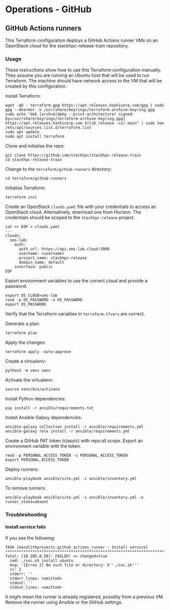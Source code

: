 # Operations - GitHub

## GitHub Actions runners

This Terraform configuration deploys a GitHub Actions runner VMs on an
OpenStack cloud for the stackhpc-release-train repository.

### Usage

These instructions show how to use this Terraform configuration
manually. They assume you are running an Ubuntu host that will be used
to run Terraform. The machine should have network access to the VM that
will be created by this configuration.

Install Terraform:

```
wget -qO - terraform.gpg https://apt.releases.hashicorp.com/gpg | sudo gpg --dearmor -o /usr/share/keyrings/terraform-archive-keyring.gpg
sudo echo "deb [arch=$(dpkg --print-architecture) signed-by=/usr/share/keyrings/terraform-archive-keyring.gpg] https://apt.releases.hashicorp.com $(lsb_release -cs) main" | sudo tee /etc/apt/sources.list.d/terraform.list
sudo apt update
sudo apt install terraform
```

Clone and initialise the repo:

```
git clone https://github.com/stackhpc/stackhpc-release-train
cd stackhpc-release-train
```

Change to the `terraform/github-runners` directory:

```
cd terraform/github-runners
```

Initialise Terraform:

```
terraform init
```

Create an OpenStack `clouds.yaml` file with your credentials to access an
OpenStack cloud. Alternatively, download one from Horizon. The
credentials should be scoped to the `stackhpc-release` project.

```
cat << EOF > clouds.yaml
---
clouds:
  sms-lab:
    auth:
      auth_url: https://api.sms-lab.cloud:5000
      username: <username>
      project_name: stackhpc-release
      domain_name: default
    interface: public
EOF
```

Export environment variables to use the correct cloud and provide a
password:

```
export OS_CLOUD=sms-lab
read -p OS_PASSWORD -s OS_PASSWORD
export OS_PASSWORD
```

Verify that the Terraform variables in `terraform.tfvars` are correct.

Generate a plan:

```
terraform plan
```

Apply the changes:

```
terraform apply -auto-approve
```

Create a virtualenv:

```
python3 -m venv venv
```

Activate the virtualenv:

```
source venv/bin/activate
```

Install Python dependencies:

```
pip install -r ansible/requirements.txt
```

Install Ansible Galaxy dependencies:

```
ansible-galaxy collection install -r ansible/requirements.yml
ansible-galaxy role install -r ansible/requirements.yml
```

Create a GitHub PAT token (classic) with repo:all scope. Export an
environment variable with the token.

```
read -p PERSONAL_ACCESS_TOKEN -s PERSONAL_ACCESS_TOKEN
export PERSONAL_ACCESS_TOKEN
```

Deploy runners:

```
ansible-playbook ansible/site.yml -i ansible/inventory.yml
```

To remove runners:

```
ansible-playbook ansible/site.yml -i ansible/inventory.yml -e runner_state=absent
```

### Troubleshooting

#### Install service fails

If you see the following:

```
TASK [monolithprojects.github_actions_runner : Install service] ********************************************************************************************************************************************
fatal: [10.205.0.50]: FAILED! => changed=true
  cmd: ./svc.sh install ubuntu
  msg: '[Errno 2] No such file or directory: b''./svc.sh'''
  rc: 2
  stderr: ''
  stderr_lines: <omitted>
  stdout: ''
  stdout_lines: <omitted>
```

It might mean the runner is already registered, possibly from a previous
VM. Remove the runner using Ansible or the GitHub settings.
